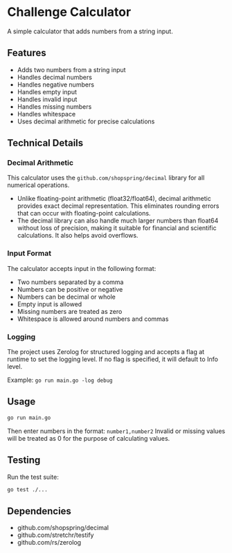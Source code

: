 # Challenge Calculator

A simple calculator that adds numbers from a string input.

## Features

- Adds two numbers from a string input
- Handles decimal numbers
- Handles negative numbers
- Handles empty input
- Handles invalid input
- Handles missing numbers
- Handles whitespace
- Uses decimal arithmetic for precise calculations

## Technical Details

### Decimal Arithmetic

This calculator uses the `github.com/shopspring/decimal` library for all numerical operations.
- Unlike floating-point arithmetic (float32/float64), decimal arithmetic provides exact decimal representation. This eliminates rounding errors that can occur with floating-point calculations.
- The decimal library can also handle much larger numbers than float64 without loss of precision, making it suitable for financial and scientific calculations. It also helps avoid overflows.

### Input Format

The calculator accepts input in the following format:
- Two numbers separated by a comma
- Numbers can be positive or negative
- Numbers can be decimal or whole
- Empty input is allowed
- Missing numbers are treated as zero
- Whitespace is allowed around numbers and commas

### Logging

The project uses Zerolog for structured logging and accepts a flag at runtime to set the logging level. If no flag is specified, it will default to Info level.

Example:
`go run main.go -log debug`

## Usage

```bash
go run main.go
```

Then enter numbers in the format: `number1,number2`
Invalid or missing values will be treated as 0 for the purpose of calculating values.

## Testing

Run the test suite:
```bash
go test ./...
```

## Dependencies

- github.com/shopspring/decimal
- github.com/stretchr/testify
- github.com/rs/zerolog
